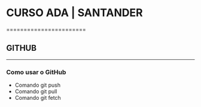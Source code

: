 # CURSO ADA | SANTANDER
=======================
## GITHUB
-----------------------
### Como usar o GitHub
* Comando git push
* Comando git pull
* Comando git fetch
